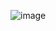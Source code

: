 ![image](https://user-images.githubusercontent.com/116175003/198358155-80721378-f07d-4c48-a9f3-fbff7f2d80af.png)
